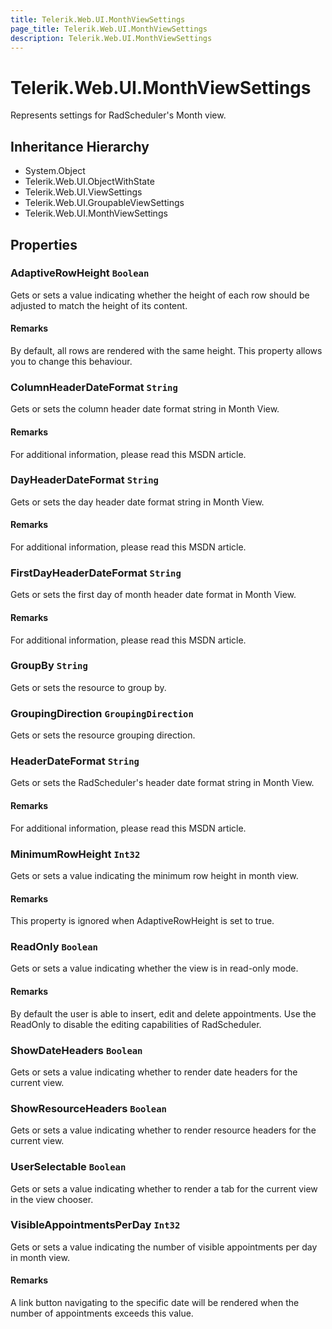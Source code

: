 ```yaml
---
title: Telerik.Web.UI.MonthViewSettings
page_title: Telerik.Web.UI.MonthViewSettings
description: Telerik.Web.UI.MonthViewSettings
---
```


# Telerik.Web.UI.MonthViewSettings

Represents settings for RadScheduler's Month view.

## Inheritance Hierarchy

* System.Object
* Telerik.Web.UI.ObjectWithState
* Telerik.Web.UI.ViewSettings
* Telerik.Web.UI.GroupableViewSettings
* Telerik.Web.UI.MonthViewSettings

## Properties

###  AdaptiveRowHeight `Boolean`

Gets or sets a value indicating whether the height of each row
                   should be adjusted to match the height of its content.

#### Remarks
By default, all rows are rendered with the same height.
                   This property allows you to change this behaviour.

###  ColumnHeaderDateFormat `String`

Gets or sets the column header date format string in Month View.

#### Remarks
For additional information, please read this
            MSDN article.

###  DayHeaderDateFormat `String`

Gets or sets the day header date format string in Month View.

#### Remarks
For additional information, please read this
            MSDN article.

###  FirstDayHeaderDateFormat `String`

Gets or sets the first day of month header date format in Month View.

#### Remarks
For additional information, please read this
            MSDN article.

###  GroupBy `String`

Gets or sets the resource to group by.

###  GroupingDirection `GroupingDirection`

Gets or sets the resource grouping direction.

###  HeaderDateFormat `String`

Gets or sets the RadScheduler's header date format string in Month View.

#### Remarks
For additional information, please read this
            MSDN article.

###  MinimumRowHeight `Int32`

Gets or sets a value indicating the minimum row height in month view.

#### Remarks
This property is ignored when AdaptiveRowHeight
                   is set to true.

###  ReadOnly `Boolean`

Gets or sets a value indicating whether the view is in read-only mode.

#### Remarks
By default the user is able to insert, edit and delete appointments. Use the ReadOnly to disable the editing capabilities of RadScheduler.

###  ShowDateHeaders `Boolean`

Gets or sets a value indicating whether to render date headers for the current view.

###  ShowResourceHeaders `Boolean`

Gets or sets a value indicating whether to render resource headers for the current view.

###  UserSelectable `Boolean`

Gets or sets a value indicating whether to render a tab for the current view in the view chooser.

###  VisibleAppointmentsPerDay `Int32`

Gets or sets a value indicating the number of visible appointments per day in month view.

#### Remarks
A link button navigating to the specific date will be rendered when
                   the number of appointments exceeds this value.

